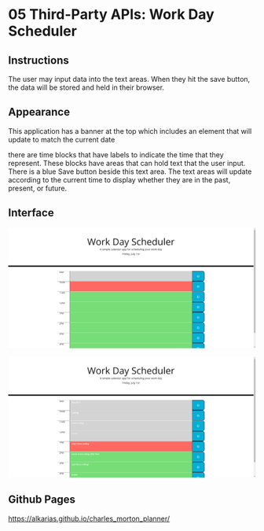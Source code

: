 # 05 Third-Party APIs: Work Day Scheduler

## Instructions

The user may input data into the text areas. When they hit the save button, the data will be stored and held in their browser.

## Appearance

This application has a banner at the top which includes an element that will update to match the current date

there are time blocks that have labels to indicate the time that they represent. These blocks have areas that can hold text that the user input. There is a blue Save button beside this text area. The text areas will update according to the current time to display whether they are in the past, present, or future.

## Interface
![interface](./assets/images/interface.png)

![different time, populated timeblocks](./assets/images/populated.png)

## Github Pages

https://alkarias.github.io/charles_morton_planner/